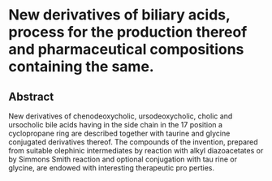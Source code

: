 # New derivatives of biliary acids, process for the production thereof and pharmaceutical compositions containing the same.

## Abstract
New derivatives of chenodeoxycholic, ursodeoxycholic, cholic and ursocholic bile acids having in the side chain in the 17 position a cyclopropane ring are described together with taurine and glycine conjugated derivatives thereof. The compounds of the invention, prepared from suitable olephinic intermediates by reaction with alkyl diazoacetates or by Simmons Smith reaction and optional conjugation with tau rine or glycine, are endowed with interesting therapeutic pro perties.